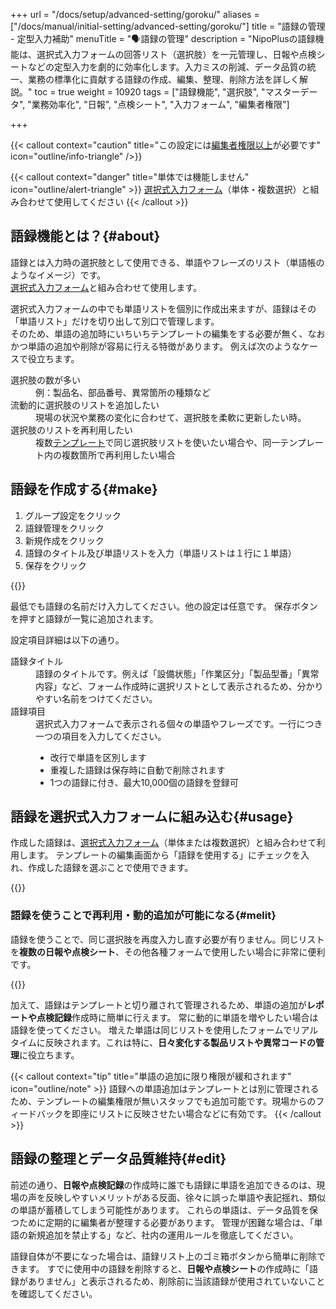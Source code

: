+++
url = "/docs/setup/advanced-setting/goroku/"
aliases = ["/docs/manual/initial-setting/advanced-setting/goroku/"]
title = "語録の管理 - 定型入力補助"
menuTitle = "🗣️語録の管理"
description = "NipoPlusの語録機能は、選択式入力フォームの回答リスト（選択肢）を一元管理し、日報や点検シートなどの定型入力を劇的に効率化します。入力ミスの削減、データ品質の統一、業務の標準化に貢献する語録の作成、編集、整理、削除方法を詳しく解説。"
toc = true
weight = 10920
tags = ["語録機能", "選択肢", "マスターデータ",  "業務効率化", "日報", "点検シート", "入力フォーム", "編集者権限"]

+++

{{< callout context="caution" title="この設定には[編集者権限以上](/docs/setup/staff-global/rank/#manager)が必要です" icon="outline/info-triangle" />}}

{{< callout context="danger" title="単体では機能しません" icon="outline/alert-triangle" >}}
[選択式入力フォーム](/docs/template/selects/#plain)（単体・複数選択）と組み合わせて使用してください
{{< /callout >}}

## 語録機能とは？{#about}

語録とは入力時の選択肢として使用できる、単語やフレーズのリスト（単語帳のようなイメージ）です。  
[選択式入力フォーム](/docs/template/selects/)と組み合わせて使用します。

選択式入力フォームの中でも単語リストを個別に作成出来ますが、語録はその「単語リスト」だけを切り出して別口で管理します。  
そのため、単語の追加時にいちいちテンプレートの編集をする必要が無く、なおかつ単語の追加や削除が容易に行える特徴があります。
例えば次のようなケースで役立ちます。

<dl class="basic">
<dt>選択肢の数が多い</dt>
<dd>例：製品名、部品番号、異常箇所の種類など</dd>
<dt>流動的に選択肢のリストを追加したい</dt>
<dd>現場の状況や業務の変化に合わせて、選択肢を柔軟に更新したい時。</dd>
<dt>選択肢のリストを再利用したい</dt>
<dd>複数<a href="/docs/template/make/">テンプレート</a>で同じ選択肢リストを使いたい場合や、同一テンプレート内の複数箇所で再利用したい場合</dd>
</dl>

## 語録を作成する{#make}

1.  グループ設定をクリック
1.  語録管理をクリック
1.  新規作成をクリック
1.  語録のタイトル及び単語リストを入力（単語リストは１行に１単語）
1.  保存をクリック

{{<icatch filename="img/make-word-list" msg="語録は、日報や点検シートの入力項目を効率化する「定型入力リスト」のイメージです">}}

最低でも語録の名前だけ入力してください。他の設定は任意です。
保存ボタンを押すと語録が一覧に追加されます。

設定項目詳細は以下の通り。

<dl class="basic">
<dt>語録タイトル</dt>
<dd>語録のタイトルです。例えば「設備状態」「作業区分」「製品型番」「異常内容」など、フォーム作成時に選択リストとして表示されるため、分かりやすい名前をつけてください。</dd>
<dt>語録項目</dt>
<dd>選択式入力フォームで表示される個々の単語やフレーズです。一行につき一つの項目を入力してください。<br><ul><li>改行で単語を区別します</li><li>重複した語録は保存時に自動で削除されます</li><li>1つの語録に付き、最大10,000個の語録を登録可</li></ul></dd>
</dl>

## 語録を選択式入力フォームに組み込む{#usage}

作成した語録は、[選択式入力フォーム](/docs/template/selects/#plain)（単体または複数選択）と組み合わせて利用します。
テンプレートの編集画面から「語録を使用する」にチェックを入れ、作成した語録を選ぶことで使用できます。

{{<iTablet filename="img/goroku" msg="テンプレートの編集画面から、日報や点検シートの選択式入力フォームに語録を連携させます" alice="here">}}

### 語録を使うことで再利用・動的追加が可能になる{#melit}

語録を使うことで、同じ選択肢を再度入力し直す必要が有りません。同じリストを**複数の日報や点検シート**、その他各種フォームで使用したい場合に非常に便利です。

{{<iTablet filename="img/gorokuWrite" msg="語録を使った選択肢の入力例です。一度登録したリストを様々な箇所で再利用できるので、入力の手間と時間を大幅に削減できます" alice="ok">}}

加えて、語録はテンプレートと切り離されて管理されるため、単語の追加が**レポートや点検記録**作成時に簡単に行えます。
常に動的に単語を増やしたい場合は語録を使ってください。
増えた単語は同じリストを使用したフォームでリアルタイムに反映されます。これは特に、**日々変化する製品リストや異常コードの管理**に役立ちます。

{{< callout context="tip" title="単語の追加に限り権限が緩和されます" icon="outline/note" >}}
語録への単語追加はテンプレートとは別に管理されるため、テンプレートの編集権限が無いスタッフでも追加可能です。現場からのフィードバックを即座にリストに反映させたい場合などに有効です。
{{< /callout >}}

## 語録の整理とデータ品質維持{#edit}

前述の通り、**日報や点検記録**の作成時に誰でも語録に単語を追加できるのは、現場の声を反映しやすいメリットがある反面、徐々に誤った単語や表記揺れ、類似の単語が蓄積してしまう可能性があります。
これらの単語は、データ品質を保つために定期的に編集者が整理する必要があります。
管理が困難な場合は、「単語の新規追加を禁止する」など、社内の運用ルールを徹底してください。

語録自体が不要になった場合は、語録リスト上のゴミ箱ボタンから簡単に削除できます。
すでに使用中の語録を削除すると、**日報や点検シート**の作成時に「語録がありません」と表示されるため、削除前に当該語録が使用されていないことを確認してください。
